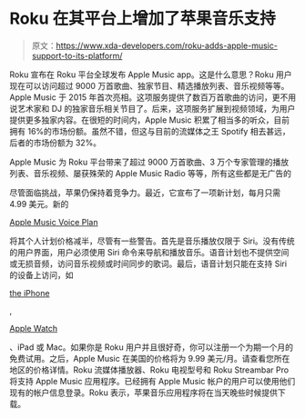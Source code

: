 # Roku 在其平台上增加了苹果音乐支持

> 原文：<https://www.xda-developers.com/roku-adds-apple-music-support-to-its-platform/>

Roku 宣布在 Roku 平台全球发布 Apple Music app。这是什么意思？Roku 用户现在可以访问超过 9000 万首歌曲、独家节目、精选播放列表、音乐视频等等。Apple Music 于 2015 年首次亮相。这项服务提供了数百万首歌曲的访问，更不用说艺术家和 DJ 的独家音乐相关节目了。后来，这项服务扩展到视频领域，为用户提供更多独家内容。在很短的时间内，Apple Music 积累了相当多的听众，目前拥有 16%的市场份额。虽然不错，但这与目前的流媒体之王 Spotify 相去甚远，后者的市场份额为 32%。

Apple Music 为 Roku 平台带来了超过 9000 万首歌曲、3 万个专家管理的播放列表、音乐视频、屡获殊荣的 Apple Music Radio 等等，所有这些都是无广告的

尽管面临挑战，苹果仍保持着竞争力。最近，它宣布了一项新计划，每月只需 4.99 美元。新的

[Apple Music Voice Plan](https://www.xda-developers.com/apple-music-voice-plan-announced/)

将其个人计划价格减半，尽管有一些警告。首先是音乐播放仅限于 Siri。没有传统的用户界面，用户必须使用 Siri 命令来导航和播放音乐。语音计划也不提供空间或无损音频，访问音乐视频或时间同步的歌词。最后，语音计划只能在支持 Siri 的设备上访问，如

[the iPhone](https://www.xda-developers.com/iphone-13/)

,

[Apple Watch](https://www.xda-developers.com/best-apple-watch/)

、iPad 或 Mac。如果你是 Roku 用户并且很好奇，你可以注册一个为期一个月的免费试用。之后，Apple Music 在美国的价格将为 9.99 美元/月。请查看您所在地区的价格详情。Roku 流媒体播放器、Roku 电视型号和 Roku Streambar Pro 将支持 Apple Music 应用程序。已经拥有 Apple Music 帐户的用户可以使用他们现有的帐户信息登录。Roku 表示，苹果音乐应用程序将在当天晚些时候提供下载。